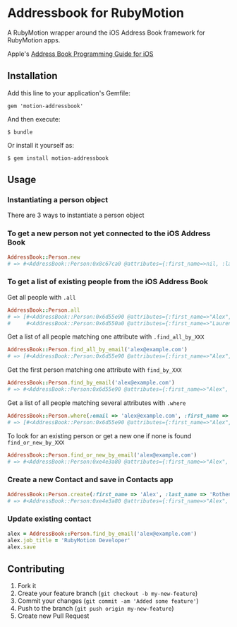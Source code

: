 # Addressbook for RubyMotion

A RubyMotion wrapper around the iOS Address Book framework for RubyMotion apps.

Apple's [Address Book Programming Guide for iOS](http://developer.apple.com/library/ios/#DOCUMENTATION/ContactData/Conceptual/AddressBookProgrammingGuideforiPhone/Introduction.html)

## Installation

Add this line to your application's Gemfile:

    gem 'motion-addressbook'

And then execute:

    $ bundle

Or install it yourself as:

    $ gem install motion-addressbook

## Usage

### Instantiating a person object

There are 3 ways to instantiate a person object

### To get a new person not yet connected to the iOS Address Book

```ruby
AddressBook::Person.new
# => #<AddressBook::Person:0x8c67ca0 @attributes={:first_name=>nil, :last_name=>nil, :job_title=>nil, :department=>nil, :organization=>nil} @new_record=true @ab_person=#<__NSCFType:0x6d832e0>>
```

### To get a list of existing people from the iOS Address Book

Get all people with `.all`

```ruby
AddressBook::Person.all
# => [#<AddressBook::Person:0x6d55e90 @attributes={:first_name=>"Alex", :last_name=>"Rothenberg", :job_title=>nil, :department=>nil, :organization=>nil} @ab_person=#<__NSCFType:0x6df8bf0>>,
#     #<AddressBook::Person:0x6d550a0 @attributes={:first_name=>"Laurent", :last_name=>"Sansonetti", :job_title=>nil, :department=>nil, :organization=>"HipByte"} @ab_person=#<__NSCFType:0x6df97d0>>]
```

Get a list of all people matching one attribute with `.find_all_by_XXX`

```ruby
AddressBook::Person.find_all_by_email('alex@example.com')
# => [#<AddressBook::Person:0x6d55e90 @attributes={:first_name=>"Alex", :last_name=>"Rothenberg", :job_title=>nil, :department=>nil, :organization=>nil} @ab_person=#<__NSCFType:0x6df8bf0>>]
```

Get the first person matching one attribute with `find_by_XXX`

```ruby
AddressBook::Person.find_by_email('alex@example.com')
# => #<AddressBook::Person:0x6d55e90 @attributes={:first_name=>"Alex", :last_name=>"Rothenberg", :job_title=>nil, :department=>nil, :organization=>nil} @ab_person=#<__NSCFType:0x6df8bf0>>
```

Get a list of all people matching several attributes with `.where`

```ruby
AddressBook::Person.where(:email => 'alex@example.com', :first_name => 'Alex')
# => [#<AddressBook::Person:0x6d55e90 @attributes={:first_name=>"Alex", :last_name=>"Rothenberg", :job_title=>nil, :department=>nil, :organization=>nil} @ab_person=#<__NSCFType:0x6df8bf0>>]
```

To look for an existing person or get a new one if none is found `find_or_new_by_XXX`

```ruby
AddressBook::Person.find_or_new_by_email('alex@example.com')
# => #<AddressBook::Person:0xe4e3a80 @attributes={:first_name=>"Alex", :last_name=>"Rothenberg", :job_title=>nil, :department=>nil, :organization=>nil} @ab_person=#<__NSCFType:0xe4bbef0>>
```

### Create a new Contact and save in Contacts app

```ruby
AddressBook::Person.create(:first_name => 'Alex', :last_name => 'Rothenberg', :email => 'alex@example.com')
# => #<AddressBook::Person:0xe4e3a80 @attributes={:first_name=>"Alex", :last_name=>"Rothenberg", :job_title=>nil, :department=>nil, :organization=>nil} @ab_person=#<__NSCFType:0xe4bbef0>>
```

### Update existing contact

```ruby
alex = AddressBook::Person.find_by_email('alex@example.com')
alex.job_title = 'RubyMotion Developer'
alex.save
```

## Contributing

1. Fork it
2. Create your feature branch (`git checkout -b my-new-feature`)
3. Commit your changes (`git commit -am 'Added some feature'`)
4. Push to the branch (`git push origin my-new-feature`)
5. Create new Pull Request
